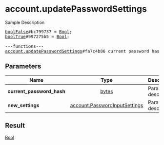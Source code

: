 # account.updatePasswordSettings

Sample Description

<pre>
<a href="../constructor/boolFalse.md">boolFalse</a>#bc799737 = <a href="../type/Bool.md">Bool</a>;
<a href="../constructor/boolTrue.md">boolTrue</a>#997275b5 = <a href="../type/Bool.md">Bool</a>;

---functions---
<a href="../method/account.updatePasswordSettings.md">account.updatePasswordSettings</a>#fa7c4b86 current_password_hash:<a href="../type/bytes.md">bytes</a> new_settings:<a href="../type/account.PasswordInputSettings.md">account.PasswordInputSettings</a> = <a href="../type/Bool.md">Bool</a>;</pre>
## Parameters

| Name | Type | Description |
|------|:----:|-------------|
| **current_password_hash** | <a href="../type/bytes.md">bytes</a> | Param description |
| **new_settings** | <a href="../type/account.PasswordInputSettings.md">account.PasswordInputSettings</a> | Param description |

## Result

<a href="../type/Bool.md">Bool</a>

